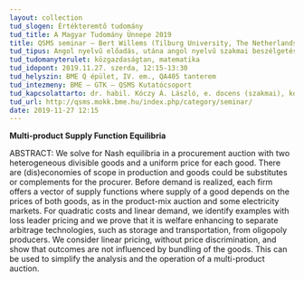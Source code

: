 ```yaml
---
layout: collection
tud_slogen: Értékteremtő tudomány
tud_title: A Magyar Tudomány Ünnepe 2019
title: QSMS seminar – Bert Willems (Tilburg University, The Netherlands)
tud_tipus: Angol nyelvű előadás, utána angol nyelvű szakmai beszélgetés az előadóval. (Tolmácsolás nincs.)
tud_tudomanyterulet: közgazdaságtan, matematika
tud_idopont: 2019.11.27. szerda, 12:15-13:30
tud_helyszin: BME Q épület, IV. em., QA405 tanterem 
tud_intezmeny: BME – GTK – QSMS Kutatócsoport
tud_kapcsolattarto: dr. habil. Kóczy Á. László, e. docens (szakmai), koczy@finance.bme.hu; dr. Kőnig Balázs, koordinátor (adminisztratív), konig@finance.bme.hu 
tud_url: http://qsms.mokk.bme.hu/index.php/category/seminar/ 
date: 2019-11-27 12:15
---
```

**Multi-product Supply Function Equilibria**

ABSTRACT: We solve for Nash equilibria in a procurement auction with two heterogeneous divisible goods and a uniform price for each good. There are (dis)economies of scope in production and goods could be substitutes or complements for the procurer. Before demand is realized, each firm offers a vector of supply functions where supply of a good depends on the prices of both goods, as in the product-mix auction and some electricity markets. For quadratic costs and linear demand, we identify examples with loss leader pricing and we prove that it is welfare enhancing to separate arbitrage technologies, such as storage and transportation, from oligopoly producers. We consider linear pricing, without price discrimination, and show that outcomes are not influenced by bundling of the goods. This can be used to simplify the analysis and the operation of a multi-product auction.
